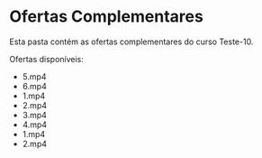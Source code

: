 # Ofertas Complementares

Esta pasta contém as ofertas complementares do curso Teste-10.

Ofertas disponíveis:
- 5.mp4
- 6.mp4
- 1.mp4
- 2.mp4
- 3.mp4
- 4.mp4
- 1.mp4
- 2.mp4